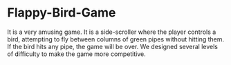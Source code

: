 # Flappy-Bird-Game
It is a very amusing game. It is a side-scroller where the player controls a bird, attempting to fly between columns of green pipes without hitting them. If the bird hits any pipe, the game will be over. We designed several levels of difficulty to make the game more competitive.
